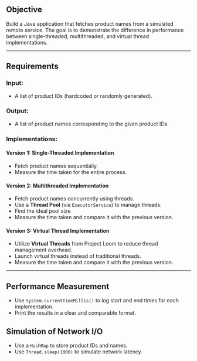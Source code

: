 ## Objective
Build a Java application that fetches product names from a simulated remote service. The goal is to demonstrate the difference in performance between single-threaded, multithreaded, and virtual thread implementations.

---

## Requirements

### Input:
- A list of product IDs (hardcoded or randomly generated).

### Output:
- A list of product names corresponding to the given product IDs.

### Implementations:

#### Version 1: Single-Threaded Implementation
- Fetch product names sequentially.
- Measure the time taken for the entire process.

#### Version 2: Multithreaded Implementation
- Fetch product names concurrently using threads.
- Use a **Thread Pool** (via `ExecutorService`) to manage threads.
- Find the ideal pool size
- Measure the time taken and compare it with the previous version.

#### Version 3: Virtual Thread Implementation
- Utilize **Virtual Threads** from Project Loom to reduce thread management overhead.
- Launch virtual threads instead of traditional threads.
- Measure the time taken and compare it with the previous version.
---

## Performance Measurement
- Use `System.currentTimeMillis()` to log start and end times for each implementation.
- Print the results in a clear and comparable format.

## Simulation of Network I/O
- Use a `HashMap` to store product IDs and names.
- Use `Thread.sleep(1000)` to simulate network latency.

